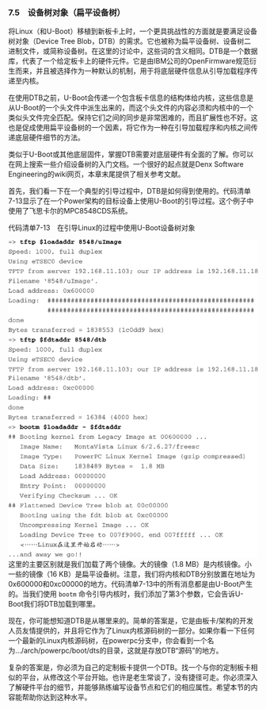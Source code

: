 ### 7.5　设备树对象（扁平设备树）

将Linux（和U-Boot）移植到新板卡上时，一个更具挑战性的方面就是要满足设备树对象（Device Tree Blob，DTB）的需求。它也被称为扁平设备树、设备树二进制文件，或简称设备树。在这里的讨论中，这些词的含义相同。DTB是一个数据库，代表了一个给定板卡上的硬件元件。它是由IBM公司的OpenFirmware规范衍生而来，并且被选择作为一种默认的机制，用于将底层硬件信息从引导加载程序传递至内核。

在使用DTB之前，U-Boot会传递一个包含板卡信息的结构体给内核，这些信息是从U-Boot的一个头文件中派生出来的，而这个头文件的内容必须和内核中的一个类似头文件完全匹配。保持它们之间的同步是非常困难的，而且扩展性也不好。这也是促成使用扁平设备树的一个因素，将它作为一种在引导加载程序和内核之间传递底层硬件细节的方法。

类似于U-Boot或其他底层固件，掌握DTB需要对底层硬件有全面的了解。你可以在网上搜索一些介绍设备树的入门文档。一个很好的起点就是Denx Software Engineering的wiki网页，本章末尾提供了相关参考文献。

首先，我们看一下在一个典型的引导过程中，DTB是如何得到使用的。代码清单7-13显示了在一个Power架构的目标设备上使用U-Boot的引导过程。这个例子中使用了飞思卡尔的MPC8548CDS系统。

代码清单7-13　在引导Linux的过程中使用U-Boot设备树对象



![146.jpg](../images/146.jpg)
这里的主要区别就是我们加载了两个镜像。大的镜像（1.8 MB）是内核镜像。小一些的镜像（16 KB）是扁平设备树。注意，我们将内核和DTB分别放置在地址为0x600000和0xc00000的地方。代码清单7-13中的所有消息都是由U-Boot产生的。当我们使用 `bootm` 命令引导内核时，我们添加了第3个参数，它会告诉U-Boot我们将DTB加载到哪里。

现在，你可能想知道DTB是从哪里来的。简单的答案是，它是由板卡/架构的开发人员友情提供的，并且将它作为了Linux内核源码树的一部分。如果你看一下任何一个最新的Linux内核源码树，在powerpc分支中，你会看到一个名为.../arch/powerpc/boot/dts的目录，这就是存放DTB“源码”的地方。

复杂的答案是，你必须为自己的定制板卡提供一个DTB。找一个与你的定制板卡相似的平台，从修改这个平台开始。也许是老生常谈了，没有捷径可走。你必须深入了解硬件平台的细节，并能够熟练编写设备节点和它们的相应属性。希望本节的内容能帮助你达到这种水平。

